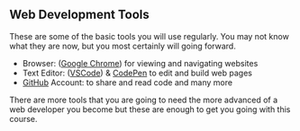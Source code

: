## Web Development Tools

These are some of the basic tools you will use regularly. You may not know what they are now, but you most certainly will going forward.

- Browser: ([Google Chrome](https://www.google.com/chrome/)) for viewing and navigating websites
- Text Editor: ([VSCode](https://code.visualstudio.com/download)) & [CodePen](https://codepen.io/) to edit and build web pages
- [GitHub](https://github.com/) Account: to share and read code and many more

There are more tools that you are going to need the more advanced of a web developer you become but these are enough to get you going with this course.